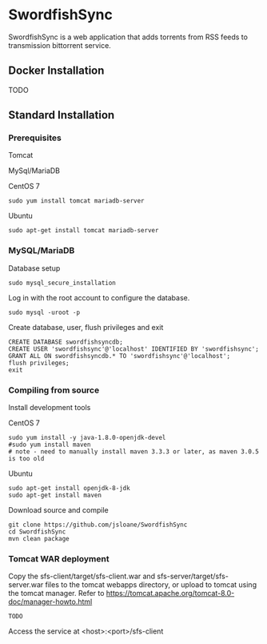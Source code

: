 # SwordfishSync

SwordfishSync is a web application that adds torrents from RSS feeds to transmission bittorrent service.

## Docker Installation

TODO

## Standard Installation

### Prerequisites

Tomcat

MySql/MariaDB


CentOS 7
```
sudo yum install tomcat mariadb-server
```
Ubuntu
```
sudo apt-get install tomcat mariadb-server
```

### MySQL/MariaDB

Database setup

```
sudo mysql_secure_installation
```

Log in with the root account to configure the database.

```
sudo mysql -uroot -p
```

Create database, user, flush privileges and exit

```
CREATE DATABASE swordfishsyncdb;
CREATE USER 'swordfishsync'@'localhost' IDENTIFIED BY 'swordfishsync';
GRANT ALL ON swordfishsyncdb.* TO 'swordfishsync'@'localhost';
flush privileges;
exit
```

### Compiling from source

Install development tools

CentOS 7
```
sudo yum install -y java-1.8.0-openjdk-devel
#sudo yum install maven
# note - need to manually install maven 3.3.3 or later, as maven 3.0.5 is too old
```
Ubuntu
```
sudo apt-get install openjdk-8-jdk
sudo apt-get install maven
```

Download source and compile

```
git clone https://github.com/jsloane/SwordfishSync
cd SwordfishSync
mvn clean package
```

### Tomcat WAR deployment

Copy the sfs-client/target/sfs-client.war and sfs-server/target/sfs-server.war files to the tomcat webapps directory, or upload to tomcat using the tomcat manager.
Refer to https://tomcat.apache.org/tomcat-8.0-doc/manager-howto.html

```
TODO
```

Access the service at \<host\>:\<port\>/sfs-client
